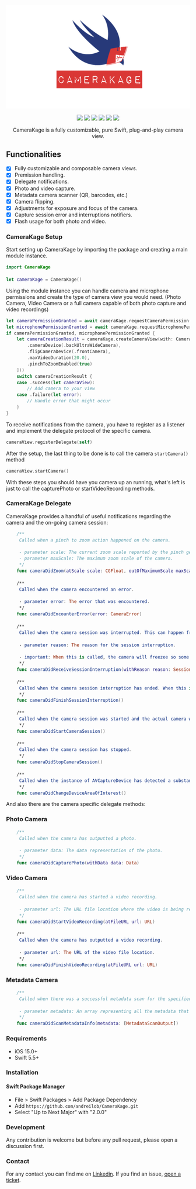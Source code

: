 <p align="center">
<img src="https://raw.githubusercontent.com/andreilob/CameraKage/main/images/logo.png" alt="CameraKage" title="CameraKage" width="600"/>
</p>

<p align="center">
<a href="https://github.com/andreilob/CameraKage/actions/workflows/builder.yml?query=workflows+Swift"><img src="https://img.shields.io/github/actions/workflow/status/andreilob/CameraKage/builder.yml"></a>
<a href="https://swift.org/package-manager/"><img src="https://img.shields.io/badge/SPM-Supported-red"></a>
<a href="https://www.swift.org/blog/swift-5.5-released/"><img src="https://img.shields.io/badge/Swift-5.5-green"></a>
<a href="https://support.apple.com/en-us/HT212788"><img src="https://img.shields.io/badge/iOS-15%2B-informational"></a>               
<a href="https://raw.githubusercontent.com/andreilob/CameraKage/main/LICENSE"><img src="https://img.shields.io/badge/license-MIT-black"></a>
<a href="https://github.com/andreilob/CameraKage/releases/tag/1.1.0"><img src="https://img.shields.io/badge/Version-1.1.1-informational"></a>         
</p>

<p align="center">
CameraKage is a fully customizable, pure Swift, plug-and-play camera view.
</p>

## Functionalities

- [x] Fully customizable and composable camera views.
- [x] Premission handling.
- [x] Delegate notifications.
- [x] Photo and video capture.
- [x] Metadata camera scanner (QR, barcodes, etc.)
- [x] Camera flipping.
- [x] Adjustments for exposure and focus of the camera.
- [x] Capture session error and interruptions notifiers.
- [x] Flash usage for both photo and video.

### CameraKage Setup

Start setting up CameraKage by importing the package and creating a main module instance.

```swift
import CameraKage

let cameraKage = CameraKage()
```
Using the module instance you can handle camera and microphone permissions and create the type of camera view you would need. (Photo Camera, Video Camera or a full camera capable of both photo capture and video recordings)
```swift
let cameraPermissionGranted = await cameraKage.requestCameraPermission()
let microphonePermissionGranted = await cameraKage.requestMicrophonePermission()
if cameraPermissionGranted, microphonePermissionGranted {
    let cameraCreationResult = cameraKage.createCameraView(with: CameraComponentParsedOptions([
        .cameraDevice(.backUltraWideCamera),
        .flipCameraDevice(.frontCamera),
        .maxVideoDuration(20.0),
        .pinchToZoomEnabled(true)
    ]))
    switch cameraCreationResult {
    case .success(let cameraView):
        // Add camera to your view
    case .failure(let error):
        // Handle error that might occur
    }
}
```

To receive notifications from the camera, you have to register as a listener and implement the delegate protocol of the specific camera.

```swift
cameraView.registerDelegate(self)
```
After the setup, the last thing to be done is to call the camera `startCamera()` method

```swift
cameraView.startCamera()
```
With these steps you should have you camera up an running, what's left is just to call the capturePhoto or startVideoRecording methods.

### CameraKage Delegate

CameraKage provides a handful of useful notifications regarding the camera and the on-going camera session:

```swift
    /**
     Called when a pinch to zoom action happened on the camera.
     
     - parameter scale: The current zoom scale reported by the pinch gesture.
     - parameter maxScale: The maximum zoom scale of the camera.
     */
    func cameraDidZoom(atScale scale: CGFloat, outOfMaximumScale maxScale: CGFloat)
    
    /**
     Called when the camera encountered an error.
     
     - parameter error: The error that was encountered.
     */
    func cameraDidEncounterError(error: CameraError)
    
    /**
     Called when the camera session was interrupted. This can happen from various reason but most common ones would be phone calls while using the camera, other apps taking control over the phone camera or app moving to background.
     
     - parameter reason: The reason for the session interruption.
     
     - important: When this is called, the camera will freezee so some UI overlay might be necessary on the client side.
     */
    func cameraDidReceiveSessionInterruption(withReason reason: SessionInterruptionReason)
    
    /**
     Called when the camera session interruption has ended. When this is called the camera will resume working.
     */
    func cameraDidFinishSessionInterruption()
    
    /**
     Called when the camera session was started and the actual camera will be visible on screen.
     */
    func cameraDidStartCameraSession()
    
    /**
     Called when the camera session has stopped.
     */
    func cameraDidStopCameraSession()
    
    /**
     Called when the instance of AVCaptureDevice has detected a substantial change to the video subject area. This notification is only sent if you first set monitorSubjectAreaChange to `true` in the `focus()` camera method.
     */
    func cameraDidChangeDeviceAreaOfInterest()
```

And also there are the camera specific delegate methods:

### Photo Camera
```swift
    /**
     Called when the camera has outputted a photo.
     
     - parameter data: The data representation of the photo.
     */
    func cameraDidCapturePhoto(withData data: Data)
```

### Video Camera
```swift
    /**
     Called when the camera has started a video recording.
     
     - parameter url: The URL file location where the video is being recorded.
     */
    func cameraDidStartVideoRecording(atFileURL url: URL)
    
    /**
     Called when the camera has outputted a video recording.
     
     - parameter url: The URL of the video file location.
     */
    func cameraDidFinishVideoRecording(atFileURL url: URL)
```

### Metadata Camera
```swift
    /**
     Called when there was a successful metadata scan for the specified metadata types.
     
     - parameter metadata: An array representing all the metadata that was detected.
     */
    func cameraDidScanMetadataInfo(metadata: [MetadataScanOutput])
```

### Requirements
- iOS 15.0+
- Swift 5.5+

### Installation

#### Swift Package Manager

- File > Swift Packages > Add Package Dependency
- Add `https://github.com/andreilob/CameraKage.git`
- Select "Up to Next Major" with "2.0.0"

### Development

Any contribution is welcome but before any pull request, please open a discussion first.

### Contact

For any contact you can find me on [Linkedin](https://www.linkedin.com/in/alobont/). If you find an issue, [open a ticket](https://github.com/andreilob/CameraKage/issues/new).
